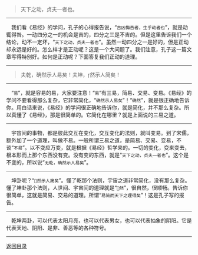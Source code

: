 > 天下之动，贞夫一者也。
___
&emsp;我们看《易经》的学问，孔子的心得报告说，“``吉凶悔吝者，生乎动者也``”，就是动辄得咎。一动四分之一的机会是吉的，四分之三是不吉的。但是这里告诉我们一个结论，动不一定坏，“``天下之动，贞夫一者也``”。虽然一动四分之一是好的，但是正动却永远是好的。怎么样才是正动呢？这是一个大问题了。我们注意，孔子这一篇文章写得特别好。如何是正动呢？下面答复我们正动的道理。
___
> 夫乾，确然示人易矣！夫坤，然示人简矣！
___
&emsp;“``易``”，就是容易的易，大家要注意！“``易``”有三易，简易、交易、变易。《易经》的学问不要看得那么复杂，它非常简化，“``确然示人易矣``”！“``确然``”，就是很正确地告诉你。用白话来说，《易经》的学问很正确地告诉你，就是简化，并不那么复杂。所以真懂了《易经》，那是很简单的。它简化在哪里？就是上面说的三易之道。
___
&emsp;宇宙间的事物，都是彼此交互在变化，交互变化的法则，就叫变易。到了宋儒，额外加了一个道理，叫做不易。一般所谓三易之道，是简易、交易、变易，不谈“``不易``”。以不变应万变，就是根据《易经》哲学来的。一切的变化，变来变去，根本形而上那个东西没有变。没有变的东西，就是“``天下之动，贞夫一者也``”。这个是不变的，所以说“``无乾，确然示人易矣``”。
___
&emsp;坤卦呢？“``然示人简矣``”。懂了乾那个法则，宇宙之道非常简化，没有那么复杂。懂了坤卦那个法则，人世间、宇宙间的道理就是“``然``”，很自然，很顺畅。告诉你很简单，这就是简易、交易的道理。所谓“``易简而天下之理得矣``”！这是孔子写的报告。
___
&emsp;乾坤两卦，可以代表太阳月亮，也可以代表男女，也可以代表抽象的阴阳。它是代表天地、阴阳、是非、善恶等的各种符号。
___
[返回目录](../../../master/README.md#目录)